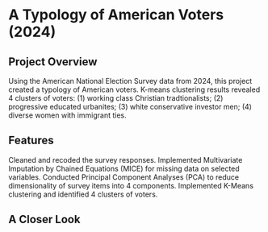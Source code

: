 # A Typology of American Voters (2024)

## Project Overview
Using the American National Election Survey data from 2024, this project created a typology of American voters. K-means clustering results revealed 4 clusters of voters: (1) working class Christian tradtionalists; (2) progressive educated urbanites; (3) white conservative investor men; (4) diverse women with immigrant ties.

## Features
Cleaned and recoded the survey responses.
Implemented Multivariate Imputation by Chained Equations (MICE) for missing data on selected variables.
Conducted Principal Component Analyses (PCA) to reduce dimensionality of survey items into 4 components.
Implemented K-Means clustering and identified 4 clusters of voters.

## A Closer Look


